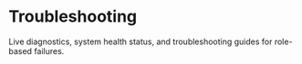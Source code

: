 # Troubleshooting

Live diagnostics, system health status, and troubleshooting guides for role-based failures.
